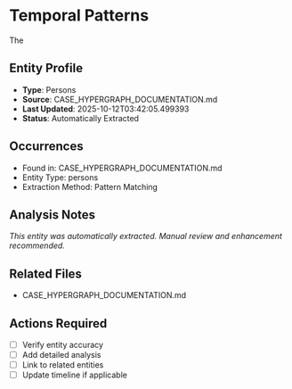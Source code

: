 # Temporal Patterns

The

## Entity Profile
- **Type**: Persons
- **Source**: CASE_HYPERGRAPH_DOCUMENTATION.md
- **Last Updated**: 2025-10-12T03:42:05.499393
- **Status**: Automatically Extracted

## Occurrences
- Found in: CASE_HYPERGRAPH_DOCUMENTATION.md
- Entity Type: persons
- Extraction Method: Pattern Matching

## Analysis Notes
*This entity was automatically extracted. Manual review and enhancement recommended.*

## Related Files
- CASE_HYPERGRAPH_DOCUMENTATION.md

## Actions Required
- [ ] Verify entity accuracy
- [ ] Add detailed analysis
- [ ] Link to related entities
- [ ] Update timeline if applicable

